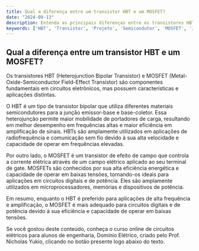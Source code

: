```yaml
---
title: Qual a diferença entre um transistor HBT e um MOSFET?
date: "2024-09-13"
description: Entenda as principais diferenças entre os transistores HBT e MOSFET no contexto de semicondutores.
keywords: ['HBT', 'Transistor', 'Projeto', 'Semicondutor', 'MOSFET', 'Junção', 'diodo']
---
```


## Qual a diferença entre um transistor HBT e um MOSFET?

Os transistores HBT (Heterojunction Bipolar Transistor) e MOSFET (Metal-Oxide-Semiconductor Field-Effect Transistor) são componentes fundamentais em circuitos eletrônicos, mas possuem características e aplicações distintas.

O HBT é um tipo de transistor bipolar que utiliza diferentes materiais semicondutores para a junção emissor-base e base-coletor. Essa heterojunção permite maior mobilidade de portadores de carga, resultando em melhor desempenho em frequências altas e maior eficiência em amplificação de sinais. HBTs são amplamente utilizados em aplicações de radiofrequência e comunicação sem fio devido à sua alta velocidade e capacidade de operar em frequências elevadas.

Por outro lado, o MOSFET é um transistor de efeito de campo que controla a corrente elétrica através de um campo elétrico aplicado ao seu terminal de gate. MOSFETs são conhecidos por sua alta eficiência energética e capacidade de operar em baixas tensões, tornando-os ideais para aplicações em circuitos digitais e de potência. Eles são amplamente utilizados em microprocessadores, memórias e dispositivos de potência.

Em resumo, enquanto o HBT é preferido para aplicações de alta frequência e amplificação, o MOSFET é mais adequado para circuitos digitais e de potência devido à sua eficiência e capacidade de operar em baixas tensões.

Se você gostou deste conteúdo, conheça o curso online de circuitos elétricos para alunos de engenharia, Domínio Elétrico, criado pelo Prof. Nicholas Yukio, clicando no botão presente logo abaixo do texto.